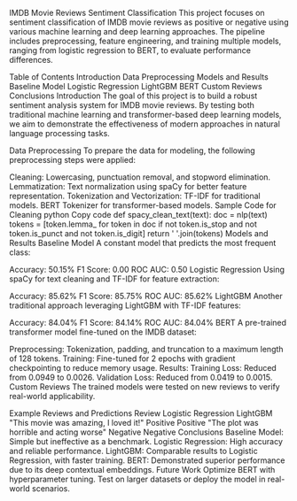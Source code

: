 IMDB Movie Reviews Sentiment Classification
This project focuses on sentiment classification of IMDB movie reviews as positive or negative using various machine learning and deep learning approaches. The pipeline includes preprocessing, feature engineering, and training multiple models, ranging from logistic regression to BERT, to evaluate performance differences.

Table of Contents
Introduction
Data Preprocessing
Models and Results
Baseline Model
Logistic Regression
LightGBM
BERT
Custom Reviews
Conclusions
Introduction
The goal of this project is to build a robust sentiment analysis system for IMDB movie reviews. By testing both traditional machine learning and transformer-based deep learning models, we aim to demonstrate the effectiveness of modern approaches in natural language processing tasks.

Data Preprocessing
To prepare the data for modeling, the following preprocessing steps were applied:

Cleaning: Lowercasing, punctuation removal, and stopword elimination.
Lemmatization: Text normalization using spaCy for better feature representation.
Tokenization and Vectorization:
TF-IDF for traditional models.
BERT Tokenizer for transformer-based models.
Sample Code for Cleaning
python
Copy code
def spacy_clean_text(text):
    doc = nlp(text)
    tokens = [token.lemma_ for token in doc if not token.is_stop and not token.is_punct and not token.is_digit]
    return ' '.join(tokens)
Models and Results
Baseline Model
A constant model that predicts the most frequent class:

Accuracy: 50.15%
F1 Score: 0.00
ROC AUC: 0.50
Logistic Regression
Using spaCy for text cleaning and TF-IDF for feature extraction:

Accuracy: 85.62%
F1 Score: 85.75%
ROC AUC: 85.62%
LightGBM
Another traditional approach leveraging LightGBM with TF-IDF features:

Accuracy: 84.04%
F1 Score: 84.14%
ROC AUC: 84.04%
BERT
A pre-trained transformer model fine-tuned on the IMDB dataset:

Preprocessing: Tokenization, padding, and truncation to a maximum length of 128 tokens.
Training: Fine-tuned for 2 epochs with gradient checkpointing to reduce memory usage.
Results:
Training Loss: Reduced from 0.0949 to 0.0026.
Validation Loss: Reduced from 0.0419 to 0.0015.
Custom Reviews
The trained models were tested on new reviews to verify real-world applicability.

Example Reviews and Predictions
Review	Logistic Regression	LightGBM
"This movie was amazing, I loved it!"	Positive	Positive
"The plot was horrible and acting worse"	Negative	Negative
Conclusions
Baseline Model: Simple but ineffective as a benchmark.
Logistic Regression: High accuracy and reliable performance.
LightGBM: Comparable results to Logistic Regression, with faster training.
BERT: Demonstrated superior performance due to its deep contextual embeddings.
Future Work
Optimize BERT with hyperparameter tuning.
Test on larger datasets or deploy the model in real-world scenarios.
